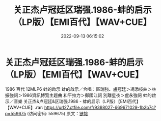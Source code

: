 ﻿---
title: 关正杰卢冠廷区瑞强.1986-蚌的启示（LP版）【EMI百代】【WAV+CUE】
date: 2022-09-13 06:15:02
categories: WAV车载音乐、镜像
tags: 华语中文
---
# 关正杰卢冠廷区瑞强.1986-蚌的启示（LP版）【EMI百代】【WAV+CUE】

1986 百代 12MLP6
蚌的啟示
蚌的啟示／合唱：區瑞強、盧冠廷＞馮添枝曲＞林振強詞＞1986資訊博覽主題曲
和平拉力＞鄭國江詞
別離星夜＞盧永強詞
蚌的啟示／音樂
关正杰&卢冠廷&区瑞强.1986 -
蚌的启示（LP版）【EMI百代】【WAV+CUE】.rar: https://url27.ctfile.com/f/9388027-669971029-1b2b7c?p=559675
(访问密码: 559675)
原文：[链接](https://blog.sina.com.cn/s/blog_1647c7e7601030zdl.html)